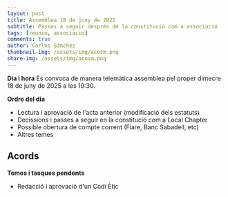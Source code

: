```yaml
---
layout: post
title: Assemblea 18 de juny de 2025
subtitle: Passes a seguir desprès de la constitució com a associació
tags: [reunio, associacio]
comments: true
author: Carlos Sánchez
thumbnail-img: /assets/img/acosm.png
share-img: /assets/img/acosm.png
---
```


**Dia i hora**
Es convoca de manera telemàtica assemblea pel proper dimecre 18 de juny de 2025 a les 19:30.

**Ordre del dia**
- Lectura i aprovació de l'acta anterior (modificació dels estatuts)
- Decissions i passes a seguir en la constitució com a Local Chapter
- Possible obertura de compte corrent (Fiare, Banc Sabadell, etc)
- Altres temes

**Acords**
-

**Temes i tasques pendents**
- Redacció i aprovació d'un Codi Ètic
